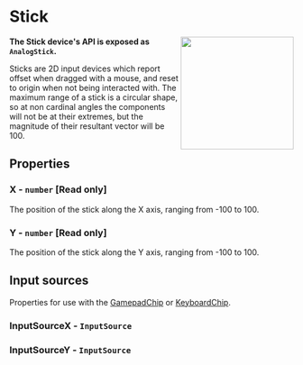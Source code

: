 # Stick

<img src="https://docs.retrogadgets.game/api/modules/Stick.png" width="200" align="right">

**The Stick device's API is exposed as `AnalogStick`.**

Sticks are 2D input devices which report offset when dragged with a mouse, and reset to origin when not being interacted with. The maximum range of a stick is a circular shape, so at non cardinal angles the components will not be at their extremes, but the magnitude of their resultant vector will be 100.

## Properties

### X - `number` **[Read only]**
The position of the stick along the X axis, ranging from -100 to 100.

### Y - `number` **[Read only]**
The position of the stick along the Y axis, ranging from -100 to 100.

## Input sources
Properties for use with the [GamepadChip](../misc/GamepadChip.md) or [KeyboardChip](../misc/KeyboardChip.md).

### InputSourceX - `InputSource`
### InputSourceY - `InputSource`